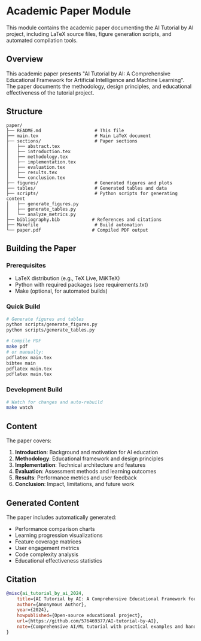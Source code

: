 # Academic Paper Module

This module contains the academic paper documenting the AI Tutorial by AI project, including LaTeX source files, figure generation scripts, and automated compilation tools.

## Overview

This academic paper presents "AI Tutorial by AI: A Comprehensive Educational Framework for Artificial Intelligence and Machine Learning". The paper documents the methodology, design principles, and educational effectiveness of the tutorial project.

## Structure

```
paper/
├── README.md                    # This file
├── main.tex                     # Main LaTeX document
├── sections/                    # Paper sections
│   ├── abstract.tex
│   ├── introduction.tex
│   ├── methodology.tex
│   ├── implementation.tex
│   ├── evaluation.tex
│   ├── results.tex
│   └── conclusion.tex
├── figures/                     # Generated figures and plots
├── tables/                      # Generated tables and data
├── scripts/                     # Python scripts for generating content
│   ├── generate_figures.py
│   ├── generate_tables.py
│   └── analyze_metrics.py
├── bibliography.bib            # References and citations
├── Makefile                     # Build automation
└── paper.pdf                   # Compiled PDF output
```

## Building the Paper

### Prerequisites

- LaTeX distribution (e.g., TeX Live, MiKTeX)
- Python with required packages (see requirements.txt)
- Make (optional, for automated builds)

### Quick Build

```bash
# Generate figures and tables
python scripts/generate_figures.py
python scripts/generate_tables.py

# Compile PDF
make pdf
# or manually:
pdflatex main.tex
bibtex main
pdflatex main.tex
pdflatex main.tex
```

### Development Build

```bash
# Watch for changes and auto-rebuild
make watch
```

## Content

The paper covers:

1. **Introduction**: Background and motivation for AI education
2. **Methodology**: Educational framework and design principles
3. **Implementation**: Technical architecture and features
4. **Evaluation**: Assessment methods and learning outcomes
5. **Results**: Performance metrics and user feedback
6. **Conclusion**: Impact, limitations, and future work

## Generated Content

The paper includes automatically generated:

- Performance comparison charts
- Learning progression visualizations
- Feature coverage matrices
- User engagement metrics
- Code complexity analysis
- Educational effectiveness statistics

## Citation

```bibtex
@misc{ai_tutorial_by_ai_2024,
    title={AI Tutorial by AI: A Comprehensive Educational Framework for Artificial Intelligence and Machine Learning},
    author={Anonymous Author},
    year={2024},
    howpublished={Open-source educational project},
    url={https://github.com/576469377/AI-tutorial-by-AI},
    note={Comprehensive AI/ML tutorial with practical examples and hands-on exercises}
}
```